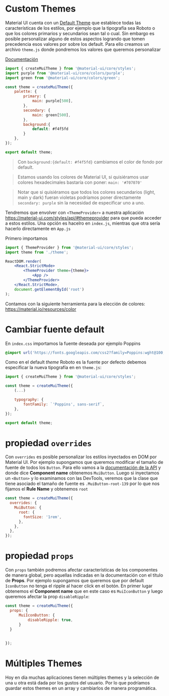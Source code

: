 # Custom Themes
Material UI cuenta con un [Default Theme](https://material-ui.com/customization/default-theme/) que establece todas las características de los estilos, por ejemplo que la tipografía sea Roboto o que los colores primarios y secundarios sean tal o cual. 
Sin embargo es posible personalizar alguno de estos aspectos logrando que tomen precedencia esos valores por sobre los default. Para ello creamos un archivo `theme.js` donde pondremos los valores que queremos personalizar 

[Documentación](https://material-ui.com/customization/theming/#createmuitheme-options-args-theme)

```jsx
import { createMuiTheme } from '@material-ui/core/styles';
import purple from '@material-ui/core/colors/purple';
import green from '@material-ui/core/colors/green';

const theme = createMuiTheme({
	palette: {
		primary: {
			main: purple[500],
		},
		secondary: {
			main: green[500],
		},
		background:{
			default: #f4f5fd
		}
	},
});

export default theme;
```

> Con `background:{default: #f4f5fd}` cambiamos el color de fondo por default.

> Estamos usando los colores de Material UI, si quisiéramos usar colores hexadecimales bastaría con poner: `main: '#707070'`

> Notar que si quisiéramos que todos los colores secundarios (light, main y dark) fueran violetas podríamos poner directamente `secondary: purple` sin la necesidad de especificar uno a uno.

Tendremos que envolver con `<ThemeProvider>` a nuestra aplicación https://material-ui.com/styles/api/#themeprovider para que pueda acceder a estos estilos. Una opción es hacelro en `index.js`, mientras que otra sería hacerlo directamente en `App.js`

Primero importamos 
```jsx
import { ThemeProvider } from '@material-ui/core/styles';
import theme from './theme';

ReactDOM.render(
	<React.StrictMode>
		<ThemeProvider theme={theme}>
			<App />
		</ThemeProvider>
	</React.StrictMode>,
	document.getElementById('root')
);

```

Contamos con la siguiente herramienta para la elección de colores: https://material.io/resources/color

# Cambiar fuente default
En `index.css` importamos la fuente deseada por ejemplo Poppins

```css
@import url('https://fonts.googleapis.com/css2?family=Poppins:wght@100;400;600&display=swap');
```

Como en el default *theme* Roboto es la fuente por defecto debemos especificar la nueva tipografía en en `theme.js`:

```jsx
import { createMuiTheme } from '@material-ui/core/styles';

const theme = createMuiTheme({
	(...)

	typography: {
		fontFamily: `'Poppins', sans-serif`,
	},
});

export default theme;

```

# propiedad `overrides`
Con `overrides` es posible personalizar los estilos inyectados en DOM por Material UI.
Por ejemplo supongamos que queremos modificar el tamaño de fuente de todos los `Button`. Para ello vamos a la [documentación de la API](https://material-ui.com/api/button/) y donde dice **Component name** obtenemos `MuiButton`.
Luego si inyectamos un `<Button>` y lo examinamos con las DevTools, veremos que la clase que tiene asociado el tamaño de fuente es `.MuiButton-root-139` por lo que nos fijamos el **Rule Name** y obtenemos `root`

```jsx
const theme = createMuiTheme({
  overrides: {
    MuiButton: {
      root: {
        fontSize: '1rem',
      },
    },
  },
});
```

# propiedad `props`
Con `props` también podremos afectar características de los componentes de manera global, pero aquellas indicadas en la documentación con el título de **Props**. 
Por ejemplo supongamos que queremos que por default `IconButton` no tenga el ripple al hacer click en el botón.
En primer lugar obtenemos el **Component name** que en este caso es `MuiIconButton` y luego queremos afectar la prop `disableRipple`:

```jsx
const theme = createMuiTheme({
  props: {
	  MuiIconButton: {
		  disableRipple: true,
	  }
  }
  
  
});
```

# Múltiples Themes
Hoy en día muchas aplicaciones tienen múltiples themes y la selección de una u otra está dada por los gustos del usuario. Por lo que podríamos guardar estos themes en un array y cambiarlos de manera programática.
